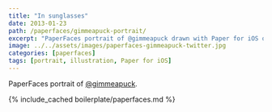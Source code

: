 ```yaml
---
title: "In sunglasses"
date: 2013-01-23
path: /paperfaces/gimmeapuck-portrait/
excerpt: "PaperFaces portrait of @gimmeapuck drawn with Paper for iOS on an iPad."
image: ../../assets/images/paperfaces-gimmeapuck-twitter.jpg
categories: [paperfaces]
tags: [portrait, illustration, Paper for iOS]
---
```


PaperFaces portrait of [@gimmeapuck](https://twitter.com/gimmeapuck).

{% include_cached boilerplate/paperfaces.md %}
